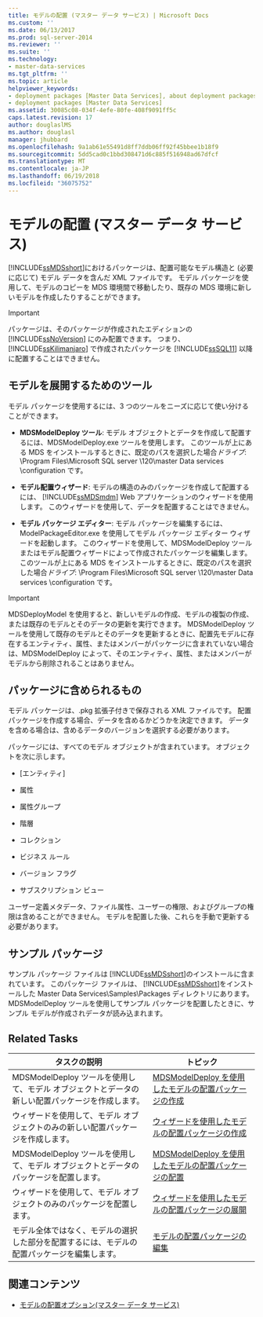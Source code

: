 ```yaml
---
title: モデルの配置 (マスター データ サービス) | Microsoft Docs
ms.custom: ''
ms.date: 06/13/2017
ms.prod: sql-server-2014
ms.reviewer: ''
ms.suite: ''
ms.technology:
- master-data-services
ms.tgt_pltfrm: ''
ms.topic: article
helpviewer_keywords:
- deployment packages [Master Data Services], about deployment packages
- deployment packages [Master Data Services]
ms.assetid: 30085c08-034f-4efe-80fe-408f9091ff5c
caps.latest.revision: 17
author: douglaslMS
ms.author: douglasl
manager: jhubbard
ms.openlocfilehash: 9a1ab61e55491d8ff7ddb06ff92f45bbee1b18f9
ms.sourcegitcommit: 5dd5cad0c1bbd308471d6c885f516948ad67dfcf
ms.translationtype: MT
ms.contentlocale: ja-JP
ms.lasthandoff: 06/19/2018
ms.locfileid: "36075752"
---
```

# <a name="deploying-models-master-data-services"></a>モデルの配置 (マスター データ サービス)
  [!INCLUDE[ssMDSshort](../includes/ssmdsshort-md.md)]におけるパッケージは、配置可能なモデル構造と (必要に応じて) モデル データを含んだ XML ファイルです。 モデル パッケージを使用して、モデルのコピーを MDS 環境間で移動したり、既存の MDS 環境に新しいモデルを作成したりすることができます。  
  
> [!IMPORTANT]  
>  パッケージは、そのパッケージが作成されたエディションの [!INCLUDE[ssNoVersion](../includes/ssnoversion-md.md)] にのみ配置できます。 つまり、 [!INCLUDE[ssKilimanjaro](../includes/sskilimanjaro-md.md)] で作成されたパッケージを [!INCLUDE[ssSQL11](../includes/sssql11-md.md)] 以降に配置することはできません。  
  
## <a name="tools-for-deploying-models"></a>モデルを展開するためのツール  
 モデル パッケージを使用するには、3 つのツールをニーズに応じて使い分けることができます。  
  
-   **MDSModelDeploy ツール**: モデル オブジェクトとデータを作成して配置するには、MDSModelDeploy.exe ツールを使用します。 このツールが上にある MDS をインストールするときに、既定のパスを選択した場合*ドライブ*: \Program Files\Microsoft SQL server \120\master Data services \configuration です。  
  
-   **モデル配置ウィザード**: モデルの構造のみのパッケージを作成して配置するには、 [!INCLUDE[ssMDSmdm](../includes/ssmdsmdm-md.md)] Web アプリケーションのウィザードを使用します。 このウィザードを使用して、データを配置することはできません。  
  
-   **モデル パッケージ エディター**: モデル パッケージを編集するには、ModelPackageEditor.exe を使用してモデル パッケージ エディター ウィザードを起動します。 このウィザードを使用して、MDSModelDeploy ツールまたはモデル配置ウィザードによって作成されたパッケージを編集します。 このツールが上にある MDS をインストールするときに、既定のパスを選択した場合*ドライブ*: \Program Files\Microsoft SQL server \120\master Data services \configuration です。  
  
> [!IMPORTANT]  
>  MDSDeployModel を使用すると、新しいモデルの作成、モデルの複製の作成、または既存のモデルとそのデータの更新を実行できます。 MDSModelDeploy ツールを使用して既存のモデルとそのデータを更新するときに、配置先モデルに存在するエンティティ、属性、またはメンバーがパッケージに含まれていない場合は、MDSModelDeploy によって、そのエンティティ、属性、またはメンバーがモデルから削除されることはありません。  
  
## <a name="what-packages-contain"></a>パッケージに含められるもの  
 モデル パッケージは、.pkg 拡張子付きで保存される XML ファイルです。 配置パッケージを作成する場合、データを含めるかどうかを決定できます。 データを含める場合は、含めるデータのバージョンを選択する必要があります。  
  
 パッケージには、すべてのモデル オブジェクトが含まれています。 オブジェクトを次に示します。  
  
-   [エンティティ]  
  
-   属性  
  
-   属性グループ  
  
-   階層  
  
-   コレクション  
  
-   ビジネス ルール  
  
-   バージョン フラグ  
  
-   サブスクリプション ビュー  
  
 ユーザー定義メタデータ、ファイル属性、ユーザーの権限、およびグループの権限は含めることができません。 モデルを配置した後、これらを手動で更新する必要があります。  
  
## <a name="sample-packages"></a>サンプル パッケージ  
 サンプル パッケージ ファイルは [!INCLUDE[ssMDSshort](../includes/ssmdsshort-md.md)]のインストールに含まれています。 このパッケージ ファイルは、 [!INCLUDE[ssMDSshort](../includes/ssmdsshort-md.md)]をインストールした Master Data Services\Samples\Packages ディレクトリにあります。 MDSModelDeploy ツールを使用してサンプル パッケージを配置したときに、サンプル モデルが作成されデータが読み込まれます。  
  
## <a name="related-tasks"></a>Related Tasks  
  
|タスクの説明|トピック|  
|----------------------|-----------|  
|MDSModelDeploy ツールを使用して、モデル オブジェクトとデータの新しい配置パッケージを作成します。|[MDSModelDeploy を使用したモデルの配置パッケージの作成](../../2014/master-data-services/create-a-model-deployment-package-by-using-mdsmodeldeploy.md)|  
|ウィザードを使用して、モデル オブジェクトのみの新しい配置パッケージを作成します。|[ウィザードを使用したモデルの配置パッケージの作成](../../2014/master-data-services/create-a-model-deployment-package-by-using-the-wizard.md)|  
|MDSModelDeploy ツールを使用して、モデル オブジェクトとデータのパッケージを配置します。|[MDSModelDeploy を使用したモデルの配置パッケージの配置](../../2014/master-data-services/deploy-a-model-deployment-package-by-using-mdsmodeldeploy.md)|  
|ウィザードを使用して、モデル オブジェクトのみのパッケージを配置します。|[ウィザードを使用したモデルの配置パッケージの展開](../../2014/master-data-services/deploy-a-model-deployment-package-by-using-the-wizard.md)|  
|モデル全体ではなく、モデルの選択した部分を配置するには、モデルの配置パッケージを編集します。|[モデルの配置パッケージの編集](../../2014/master-data-services/edit-a-model-deployment-package.md)|  
  
## <a name="related-content"></a>関連コンテンツ  
  
-   [モデルの配置オプション&#40;マスター データ サービス&#41;](model-deployment-options-master-data-services.md)  
  
  